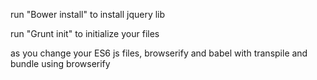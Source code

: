 run "Bower install" to install jquery lib

run "Grunt init" to initialize your files

as you change your ES6 js files, browserify and babel with transpile and bundle using browserify
